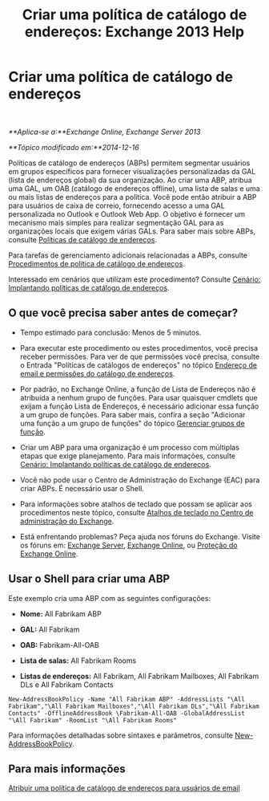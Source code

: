 ﻿---
title: 'Criar uma política de catálogo de endereços: Exchange 2013 Help'
TOCTitle: Criar uma política de catálogo de endereços
ms:assetid: 6359abaf-e6f6-4667-8c2b-3860728b39a9
ms:mtpsurl: https://technet.microsoft.com/pt-br/library/Hh529931(v=EXCHG.150)
ms:contentKeyID: 50485845
ms.date: 05/22/2018
mtps_version: v=EXCHG.150
ms.translationtype: MT
---

# Criar uma política de catálogo de endereços

 

_**Aplica-se a:**Exchange Online, Exchange Server 2013_

_**Tópico modificado em:**2014-12-16_

Políticas de catálogo de endereços (ABPs) permitem segmentar usuários em grupos específicos para fornecer visualizações personalizadas da GAL (lista de endereços global) da sua organização. Ao criar uma ABP, atribua uma GAL, um OAB (catálogo de endereços offline), uma lista de salas e uma ou mais listas de endereços para a política. Você pode então atribuir a ABP para usuários de caixa de correio, fornecendo acesso a uma GAL personalizada no Outlook e Outlook Web App. O objetivo é fornecer um mecanismo mais simples para realizar segmentação GAL para as organizações locais que exigem várias GALs. Para saber mais sobre ABPs, consulte [Políticas de catálogo de endereços](address-book-policies-exchange-2013-help.md).

Para tarefas de gerenciamento adicionais relacionadas a ABPs, consulte [Procedimentos de política de catálogo de endereços](address-book-policy-procedures-exchange-2013-help.md).

Interessado em cenários que utilizam este procedimento? Consulte [Cenário: Implantando políticas de catálogo de endereços](scenario-deploying-address-book-policies-exchange-2013-help.md).

## O que você precisa saber antes de começar?

  - Tempo estimado para conclusão: Menos de 5 minutos.

  - Para executar este procedimento ou estes procedimentos, você precisa receber permissões. Para ver de que permissões você precisa, consulte o Entrada "Políticas de catálogos de endereços" no tópico [Endereço de email e permissões do catálogo de endereços](email-address-and-address-book-permissions-exchange-2013-help.md).

  - Por padrão, no Exchange Online, a função de Lista de Endereços não é atribuída a nenhum grupo de funções. Para usar quaisquer cmdlets que exijam a função Lista de Endereços, é necessário adicionar essa função a um grupo de funções. Para saber mais, confira a seção "Adicionar uma função a um grupo de funções" do tópico [Gerenciar grupos de função](manage-role-groups-exchange-2013-help.md).

  - Criar um ABP para uma organização é um processo com múltiplas etapas que exige planejamento. Para mais informações, consulte [Cenário: Implantando políticas de catálogo de endereços](scenario-deploying-address-book-policies-exchange-2013-help.md).

  - Você não pode usar o Centro de Administração do Exchange (EAC) para criar ABPs. É necessário usar o Shell.

  - Para informações sobre atalhos de teclado que possam se aplicar aos procedimentos neste tópico, consulte [Atalhos de teclado no Centro de administração do Exchange](keyboard-shortcuts-in-the-exchange-admin-center-exchange-online-protection-help.md).

  - Está enfrentando problemas? Peça ajuda nos fóruns do Exchange. Visite os fóruns em: [Exchange Server](https://go.microsoft.com/fwlink/p/?linkid=60612), [Exchange Online](https://go.microsoft.com/fwlink/p/?linkid=267542), ou [Proteção do Exchange Online](https://go.microsoft.com/fwlink/p/?linkid=285351).

## Usar o Shell para criar uma ABP

Este exemplo cria uma ABP com as seguintes configurações:

  - **Nome:** All Fabrikam ABP

  - **GAL:** All Fabrikam

  - **OAB:** Fabrikam-All-OAB

  - **Lista de salas:** All Fabrikam Rooms

  - **Listas de endereços:** All Fabrikam, All Fabrikam Mailboxes, All Fabrikam DLs e All Fabrikam Contacts

<!-- end list -->

    New-AddressBookPolicy -Name "All Fabrikam ABP" -AddressLists "\All Fabrikam","\All Fabrikam Mailboxes","\All Fabrikam DLs","\All Fabrikam Contacts" -OfflineAddressBook \Fabrikam-All-OAB -GlobalAddressList "\All Fabrikam" -RoomList "\All Fabrikam Rooms"

Para informações detalhadas sobre sintaxes e parâmetros, consulte [New-AddressBookPolicy](https://technet.microsoft.com/pt-br/library/hh529913\(v=exchg.150\)).

## Para mais informações

[Atribuir uma política de catálogo de endereços para usuários de email](assign-an-address-book-policy-to-mail-users-exchange-2013-help.md)

